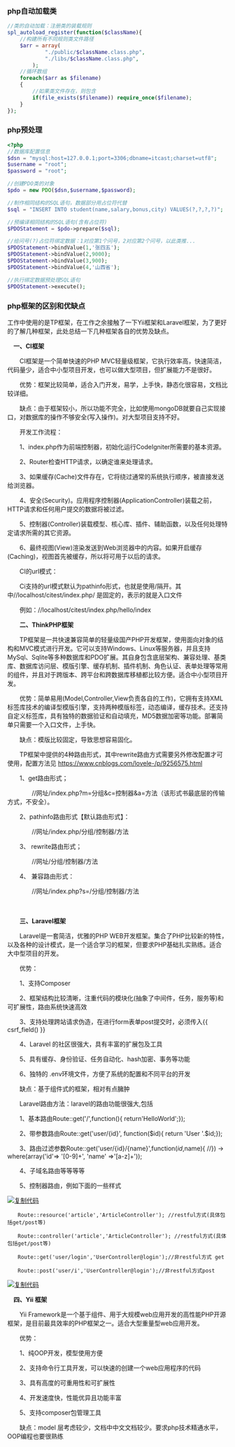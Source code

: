### php自动加载类

```php
//类的自动加载：注册类的装载规则
spl_autoload_register(function($className){
	//构建所有不同规则类文件路径
	$arr = array(
			"./public/$className.class.php",
			"./libs/$className.class.php",
		);
	//循环数组
	foreach($arr as $filename)
	{
		//如果类文件存在，则包含
		if(file_exists($filename)) require_once($filename);		
	}
});
```

### php预处理

```php
<?php
//数据库配置信息
$dsn = "mysql:host=127.0.0.1;port=3306;dbname=itcast;charset=utf8";
$username = "root";
$password = "root";

//创建PDO类的对象
$pdo = new PDO($dsn,$username,$password);

//制作相同结构的SQL语句，数据部分用占位符代替
$sql = "INSERT INTO student(name,salary,bonus,city) VALUES(?,?,?,?)";

//预编译相同结构的SQL语句(含有占位符)
$PDOStatement = $pdo->prepare($sql);

//给问号(?)占位符绑定数据：1对应第1个问号，2对应第2个问号，以此类推...
$PDOStatement->bindValue(1,'张四五');
$PDOStatement->bindValue(2,9000);
$PDOStatement->bindValue(3,900);
$PDOStatement->bindValue(4,'山西省');

//执行绑定数据预处理SQL语句
$PDOStatement->execute();
```

### php框架的区别和优缺点

工作中使用的是TP框架，在工作之余接触了一下Yii框架和Laravel框架，为了更好的了解几种框架，此处总结一下几种框架各自的优势及缺点。

　**一、CI框架**

　　CI框架是一个简单快速的PHP MVC轻量级框架，它执行效率高，快速简洁，代码量少，适合中小型项目开发，也可以做大型项目，但扩展能力不是很好。

　　优势：框架比较简单，适合入门开发，易学，上手快，静态化很容易，文档比较详细。

　　缺点：由于框架较小，所以功能不完全，比如使用mongoDB就要自己实现接口，对数据库的操作不够安全(写入操作)。对大型项目支持不好。

　　开发工作流程：

　　1、index.php作为前端控制器，初始化运行CodeIgniter所需要的基本资源。

　　2、Router检查HTTP请求，以确定谁来处理请求。

　　3、如果缓存(Cache)文件存在，它将绕过通常的系统执行顺序，被直接发送给浏览器。

　　4、安全(Security)。应用程序控制器(ApplicationController)装载之前，HTTP请求和任何用户提交的数据将被过滤。

　　5、控制器(Controller)装载模型、核心库、插件、辅助函数，以及任何处理特定请求所需的其它资源。

　　6、最终视图(View)渲染发送到Web浏览器中的内容。如果开启缓存(Caching)，视图首先被缓存，所以将可用于以后的请求。

 

　　CI的url模式：

　　Ci支持的url模式默认为pathinfo形式，也就是使用/隔开。其中//localhost/citest/index.php/ 是固定的，表示的就是入口文件

　　例如：//localhost/citest/index.php/hello/index

 

　　**二、ThinkPHP框架**

　　TP框架是一共快速兼容简单的轻量级国产PHP开发框架，使用面向对象的结构和MVC模式进行开发。它可以支持Windows、Linux等服务器，并且支持MySql、Sqlite等多种数据库和PDO扩展。其自身包含底层架构、兼容处理、基类库、数据库访问层、模版引擎、缓存机制、插件机制、角色认证、表单处理等常用的组件，并且对于跨版本、跨平台和跨数据库移植都比较方便。适合中小型项目开发。

　　优势：简单易用(Model,Controller,View负责各自的工作)，它拥有支持XML标签库技术的编译型模版引擎，支持两种模版标签，动态编译，缓存技术。还支持自定义标签库，具有独特的数据验证和自动填充，MD5数据加密等功能。部署简单只需要一个入口文件，上手快。

　　缺点：模版比较固定，导致思想容易固化。

 

　　TP框架中提供的4种路由形式，其中rewrite路由方式需要另外修改配置才可使用，配置方法见 https://www.cnblogs.com/lovele-/p/9256575.html

　　1、get路由形式；

　　　　//网址/index.php?m=分组&c=控制器&a=方法（该形式书最底层的传输方式，不安全）。

　　2、pathinfo路由形式【默认路由形式】：

　　　　//网址/index.php/分组/控制器/方法

　　3、 rewrite路由形式；

　　　　//网址/分组/控制器/方法

　　4、 兼容路由形式：

　　　　//网址/index.php?s=/分组/控制器/方法

　　

　　**三、Laravel框架**

　　Laravel是一套简洁，优雅的PHP WEB开发框架。集合了PHP比较新的特性，以及各种的设计模式，是一个适合学习的框架，但要求PHP基础扎实熟练。适合大中型项目的开发。

　　优势：

　　1、支持Composer

　　2、框架结构比较清晰，注重代码的模块化(抽象了中间件，任务，服务等)和可扩展性，路由系统快速高效

　　3、支持处理跨站请求伪造，在进行form表单post提交时，必须传入{{ csrf_field() }}

　　4、Laravel 的社区很强大，具有丰富的扩展包及工具

　　5、具有缓存、身份验证、任务自动化、hash加密、事务等功能

　　6、独特的 .env环境文件，方便了系统的配置和不同平台的开发

　　缺点：基于组件式的框架，相对有点臃肿

 

　　Laravel路由方法：laravel的路由功能很强大,包括

　　1、基本路由Route::get('/',function(){   return'HelloWorld';});

　　2、带参数路由Route::get('user/{id}', function($id){ return 'User '.$id;});

　　3、路由过滤参数Route::get('user/{id}/{name}',function($id,$name){   //}) ->  where(array('id'=> '[0-9]+', 'name' =>'[a-z]+'));

　　4、子域名路由等等等等

　　5、控制器路由，例如下面的一些样式

[![复制代码](https://common.cnblogs.com/images/copycode.gif)](javascript:void(0);)

```
　　Route::resource('article','ArticleController'); //restful方式(具体包括get/post等)

　　Route::controller('article','ArticleController'); //restful方式(具体包括get/post等)

　　Route::get('user/login','UserController@login');//非restful方式 get

　　Route::post('user/i','UserController@login');//非restful方式post
```

[![复制代码](https://common.cnblogs.com/images/copycode.gif)](javascript:void(0);)

 

　**四、Yii 框架**

　　Yii Framework是一个基于组件、用于大规模web应用开发的高性能PHP开源框架，是目前最具效率的PHP框架之一。适合大型重量型web应用开发。

　　优势：

　　1、纯OOP开发，模型使用方便

　　2、支持命令行工具开发，可以快速的创建一个web应用程序的代码

　　3、具有高度的可重用性和可扩展性

　　4、开发速度快，性能优异且功能丰富

　　5、支持composer包管理工具

　　缺点：model 层考虑较少，文档中中文文档较少。要求php技术精通水平，OOP编程也要很熟练

